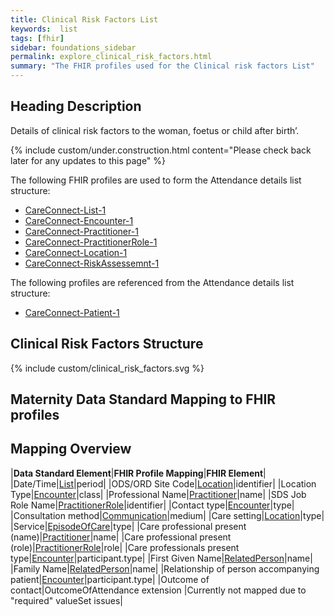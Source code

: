 ```yaml
---
title: Clinical Risk Factors List
keywords:  list
tags: [fhir]
sidebar: foundations_sidebar
permalink: explore_clinical_risk_factors.html
summary: "The FHIR profiles used for the Clinical risk factors List"
---
```

## Heading Description ##
Details of clinical risk factors to the woman, foetus or child after birth’.

{% include custom/under.construction.html content="Please check back later for any updates to this page" %}

The following FHIR profiles are used to form the Attendance details list structure:

- [CareConnect-List-1](https://fhir.hl7.org.uk/STU3/StructureDefinition/CareConnect-List-1)
- [CareConnect-Encounter-1](https://fhir.hl7.org.uk/STU3/StructureDefinition/CareConnect-Encounter-1)
- [CareConnect-Practitioner-1](https://fhir.hl7.org.uk/STU3/StructureDefinition/CareConnect-Practitioner-1)
- [CareConnect-PractitionerRole-1](https://fhir.hl7.org.uk/STU3/StructureDefinition/CareConnect-PractitionerRole-1)
- [CareConnect-Location-1](https://fhir.hl7.org.uk/STU3/StructureDefinition/CareConnect-Location-1)
- [CareConnect-RiskAssessemnt-1](https://fhir.hl7.org.uk/STU3/StructureDefinition/CareConnect-RiskAssessment-1)

The following profiles are referenced from the Attendance details list structure:

- [CareConnect-Patient-1](https://fhir.hl7.org.uk/STU3/StructureDefinition/CareConnect-Patient-1)

## Clinical Risk Factors Structure ##

{% include custom/clinical_risk_factors.svg %}

## Maternity Data Standard Mapping to FHIR profiles ##

## Mapping Overview ##


|**Data Standard Element**|**FHIR Profile Mapping**|**FHIR Element**|
|Date/Time|[List](explore_attendance_details.html#mapping-for-attendance-details-list)|period|
|ODS/ORD Site Code|[Location](explore_attendance_details.html#mapping-for-attendance-details-location)|identifier|
|Location Type|[Encounter](explore_attendance_details.html#mapping-for-attendance-details-location)|class|
|Professional Name|[Practitioner](explore_attendance_details.html#mapping-for-attendance-details-practitioner)|name|
|SDS Job Role Name|[PractitionerRole](explore_attendance_details.html#mapping-for-attendance-details-practitionerrole)|identifier|
|Contact type|[Encounter](explore_attendance_details.html#mapping-for-attendance-details-encounter)|type|
|Consultation method|[Communication](explore_attendance_details.html#mapping-for-attendance-details-communication)|medium|
|Care setting|[Location](explore_attendance_details.html#mapping-for-attendance-details-location)|type|
|Service|[EpisodeOfCare](explore_attendance_details.html#mapping-for-attendance-details-episodeofcare)|type|
|Care professional present (name)|[Practitioner](explore_attendance_details.html#mapping-for-attendance-details-practitioner)|name|
|Care professional present (role)|[PractitionerRole](explore_attendance_details.html#mapping-for-attendance-details-practitionerrole)|role|
|Care professionals present type|[Encounter](explore_attendance_details.html#mapping-for-attendance-details-encounter)|participant.type|
|First Given Name|[RelatedPerson](explore_attendance_details.html#mapping-for-attendance-details-relatedperson)|name|
|Family Name|[RelatedPerson](explore_attendance_details.html#mapping-for-attendance-details-relatedperson)|name|
|Relationship of person accompanying patient|[Encounter](explore_attendance_details.html#mapping-for-attendance-details-encounter)|participant.type|
|Outcome of contact|OutcomeOfAttendance extension |Currently not mapped due to "required" valueSet issues|